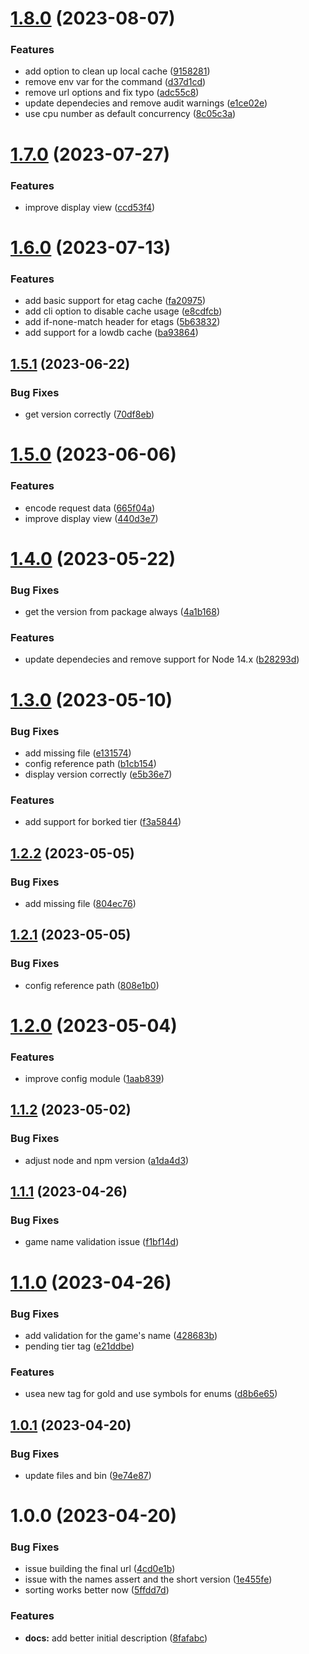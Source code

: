 # [1.8.0](https://github.com/jegj/protondb-cli/compare/v1.7.0...v1.8.0) (2023-08-07)


### Features

* add option to clean up local cache ([9158281](https://github.com/jegj/protondb-cli/commit/91582817720918999d848795715a53c74027a4ca))
* remove env var for the command ([d37d1cd](https://github.com/jegj/protondb-cli/commit/d37d1cdc1dcfc2ac6263d4f1017952e62b9da1b2))
* remove url options and fix typo ([adc55c8](https://github.com/jegj/protondb-cli/commit/adc55c847319117ed800d380bbb6b5ae749e88f5))
* update dependecies and remove audit warnings ([e1ce02e](https://github.com/jegj/protondb-cli/commit/e1ce02e93eabf74d5b5148a8e7e9b027c4267a30))
* use cpu number as default concurrency ([8c05c3a](https://github.com/jegj/protondb-cli/commit/8c05c3a68abaad348eb7b4dc8f03884c52c4932c))

# [1.7.0](https://github.com/jegj/protondb-cli/compare/v1.6.0...v1.7.0) (2023-07-27)


### Features

* improve display view ([ccd53f4](https://github.com/jegj/protondb-cli/commit/ccd53f4dde212febd066c211538fc8b06608c5f0))

# [1.6.0](https://github.com/jegj/protondb-cli/compare/v1.5.1...v1.6.0) (2023-07-13)


### Features

* add basic support for etag cache ([fa20975](https://github.com/jegj/protondb-cli/commit/fa20975341d89ef00bd88fa2672ad9f40d0a09fa))
* add cli option to disable cache usage ([e8cdfcb](https://github.com/jegj/protondb-cli/commit/e8cdfcb7aac425d09fc461e64a6818520e164e9c))
* add if-none-match header for etags ([5b63832](https://github.com/jegj/protondb-cli/commit/5b6383208cdcb40912496524edf0dda2020468d0))
* add support for a lowdb cache ([ba93864](https://github.com/jegj/protondb-cli/commit/ba938648346e8f8f23be00532401663d5a6055b0))

## [1.5.1](https://github.com/jegj/protondb-cli/compare/v1.5.0...v1.5.1) (2023-06-22)


### Bug Fixes

* get version correctly ([70df8eb](https://github.com/jegj/protondb-cli/commit/70df8eb1c50d9d007fdb51d2e5a632160f535ae4))

# [1.5.0](https://github.com/jegj/protondb-cli/compare/v1.4.0...v1.5.0) (2023-06-06)


### Features

* encode request data ([665f04a](https://github.com/jegj/protondb-cli/commit/665f04a9c71cab11134f8a35bf11523cd9d48fc5))
* improve display view ([440d3e7](https://github.com/jegj/protondb-cli/commit/440d3e76b261da4a03f2cad9b74ccbc38d3e4bc2))

# [1.4.0](https://github.com/jegj/protondb-cli/compare/v1.3.0...v1.4.0) (2023-05-22)


### Bug Fixes

* get the version from package always ([4a1b168](https://github.com/jegj/protondb-cli/commit/4a1b1681cf8a20e782ae7d2d0fe36b8b44df9c80))


### Features

* update dependecies and remove support for Node 14.x ([b28293d](https://github.com/jegj/protondb-cli/commit/b28293df2a63c59a7e9fe53005aad023475e67ff))

# [1.3.0](https://github.com/jegj/protondb-cli/compare/v1.2.2...v1.3.0) (2023-05-10)


### Bug Fixes

* add missing file ([e131574](https://github.com/jegj/protondb-cli/commit/e131574e150647dea05720da1e46081a573cca96))
* config reference path ([b1cb154](https://github.com/jegj/protondb-cli/commit/b1cb154a4198409f888c1bf78ddf4a036c4232a0))
* display version correctly ([e5b36e7](https://github.com/jegj/protondb-cli/commit/e5b36e76f2d3caba02e8dfee1e5d33fc5d57c72d))


### Features

* add support for borked tier ([f3a5844](https://github.com/jegj/protondb-cli/commit/f3a5844bb1c32811f460a0c4b284a785ed875f23))

## [1.2.2](https://github.com/jegj/protondb-cli/compare/v1.2.1...v1.2.2) (2023-05-05)


### Bug Fixes

* add missing file ([804ec76](https://github.com/jegj/protondb-cli/commit/804ec762bd20196a4055db549874e8114f61fe1b))

## [1.2.1](https://github.com/jegj/protondb-cli/compare/v1.2.0...v1.2.1) (2023-05-05)


### Bug Fixes

* config reference path ([808e1b0](https://github.com/jegj/protondb-cli/commit/808e1b01ba2ee71996f4e82b5905af1d41cb02d0))

# [1.2.0](https://github.com/jegj/protondb-cli/compare/v1.1.2...v1.2.0) (2023-05-04)


### Features

* improve config module ([1aab839](https://github.com/jegj/protondb-cli/commit/1aab8394600f41879384fc0a10c9aabb22167768))

## [1.1.2](https://github.com/jegj/protondb-cli/compare/v1.1.1...v1.1.2) (2023-05-02)


### Bug Fixes

* adjust node and npm version ([a1da4d3](https://github.com/jegj/protondb-cli/commit/a1da4d3ccad1ffdcce7397aefb2539d8dbe720a5))

## [1.1.1](https://github.com/jegj/protondb-cli/compare/v1.1.0...v1.1.1) (2023-04-26)


### Bug Fixes

* game name validation issue ([f1bf14d](https://github.com/jegj/protondb-cli/commit/f1bf14dabc0f1ef5fdc511db5a65d48ce91adc19))

# [1.1.0](https://github.com/jegj/protondb-cli/compare/v1.0.1...v1.1.0) (2023-04-26)


### Bug Fixes

* add validation for the game's name ([428683b](https://github.com/jegj/protondb-cli/commit/428683bcb4909765ab03b7a776b4e0d45412142e))
* pending tier tag ([e21ddbe](https://github.com/jegj/protondb-cli/commit/e21ddbe427c0a64530e57c7832d5d0b4bf3cd38d))


### Features

* usea new tag for gold and use symbols for enums ([d8b6e65](https://github.com/jegj/protondb-cli/commit/d8b6e653c0fd1a518db093a17b375c1365ca5f3d))

## [1.0.1](https://github.com/jegj/protondb-cli/compare/v1.0.0...v1.0.1) (2023-04-20)


### Bug Fixes

* update files and bin ([9e74e87](https://github.com/jegj/protondb-cli/commit/9e74e875be2c1b6bc5609b62f8ad70e0de0921b6))

# 1.0.0 (2023-04-20)


### Bug Fixes

* issue building the final url ([4cd0e1b](https://github.com/jegj/protondb-cli/commit/4cd0e1b20a34b214b56a16dd9be0b0927aded12c))
* issue with the names assert and the short version ([1e455fe](https://github.com/jegj/protondb-cli/commit/1e455fe68b05976050fe733023cdc65d63778f7d))
* sorting works better now ([5ffdd7d](https://github.com/jegj/protondb-cli/commit/5ffdd7da75c8caa5eaec0f13a7572f8d73a8ebe1))


### Features

* **docs:** add better initial description ([8fafabc](https://github.com/jegj/protondb-cli/commit/8fafabce010368562e41309cee129fbcd6207ab5))
